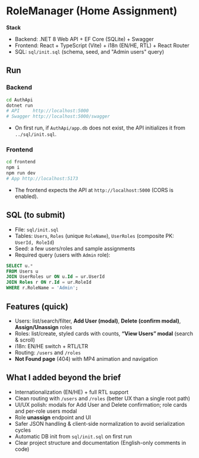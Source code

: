 # RoleManager (Home Assignment)

**Stack**
- Backend: .NET 8 Web API + EF Core (SQLite) + Swagger
- Frontend: React + TypeScript (Vite) + i18n (EN/HE, RTL) + React Router
- SQL: `sql/init.sql` (schema, seed, and "Admin users" query)

## Run

### Backend
```bash
cd AuthApi
dotnet run
# API     http://localhost:5000
# Swagger http://localhost:5000/swagger
````

* On first run, if `AuthApi/app.db` does not exist, the API initializes it from `../sql/init.sql`.

### Frontend

```bash
cd frontend
npm i
npm run dev
# App http://localhost:5173
```

* The frontend expects the API at `http://localhost:5000` (CORS is enabled).

## SQL (to submit)

* File: `sql/init.sql`
* Tables: `Users`, `Roles` (unique `RoleName`), `UserRoles` (composite PK: `UserId, RoleId`)
* Seed: a few users/roles and sample assignments
* Required query (users with `Admin` role):

```sql
SELECT u.*
FROM Users u
JOIN UserRoles ur ON u.Id = ur.UserId
JOIN Roles r ON r.Id = ur.RoleId
WHERE r.RoleName = 'Admin';
```

## Features (quick)

* Users: list/search/filter, **Add User (modal)**, **Delete (confirm modal)**, **Assign/Unassign** roles
* Roles: list/create, styled cards with counts, **“View Users” modal** (search & scroll)
* i18n: EN/HE switch + RTL/LTR
* Routing: `/users` and `/roles`
* **Not Found page** (404) with MP4 animation and navigation

## What I added beyond the brief

* Internationalization (EN/HE) + full RTL support
* Clean routing with `/users` and `/roles` (better UX than a single root path)
* UI/UX polish: modals for Add User and Delete confirmation; role cards and per-role users modal
* Role **unassign** endpoint and UI
* Safer JSON handling & client-side normalization to avoid serialization cycles
* Automatic DB init from `sql/init.sql` on first run
* Clear project structure and documentation (English-only comments in code)
